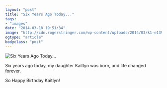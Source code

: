 ```yaml
---
layout: "post"
title: "Six Years Ago Today..."
tags: 
- "images"
date: "2014-03-18 19:51:34"
image: "http://cdn.rogerstringer.com/wp-content/uploads/2014/03/k1-e1395172477405.jpg"
ogtype: "article"
bodyclass: "post"
---
```


![Six Years Ago Today...](http://cdn.rogerstringer.com/wp-content/uploads/2014/03/k1-e1395172477405.jpg "Six Years Ago Today...")

Six years ago today, my daughter Kaitlyn was born, and life changed forever.

So Happy Birthday Kaitlyn!